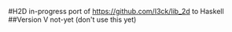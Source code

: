 #H2D
in-progress port of https://github.com/I3ck/lib_2d to Haskell  
##Version
V not-yet (don't use this yet)
